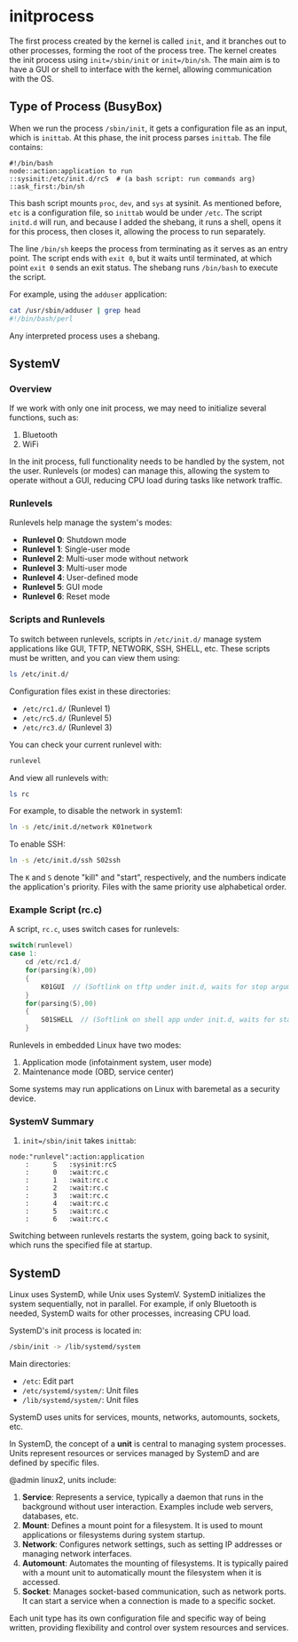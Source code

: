 # initprocess

The first process created by the kernel is called `init`, and it branches out to other processes, forming the root of the process tree. The kernel creates the init process using `init=/sbin/init` or `init=/bin/sh`. The main aim is to have a GUI or shell to interface with the kernel, allowing communication with the OS.

## Type of Process (BusyBox)

When we run the process `/sbin/init`, it gets a configuration file as an input, which is `inittab`. At this phase, the init process parses `inittab`. The file contains:
```
#!/bin/bash
node::action:application to run
::sysinit:/etc/init.d/rcS  # (a bash script: run commands arg)
::ask_first:/bin/sh
```
This bash script mounts `proc`, `dev`, and `sys` at sysinit. As mentioned before, `etc` is a configuration file, so `inittab` would be under `/etc`. The script `initd.d` will run, and because I added the shebang, it runs a shell, opens it for this process, then closes it, allowing the process to run separately.

The line `/bin/sh` keeps the process from terminating as it serves as an entry point. The script ends with `exit 0`, but it waits until terminated, at which point `exit 0` sends an exit status. The shebang runs `/bin/bash` to execute the script.

For example, using the `adduser` application:
```bash
cat /usr/sbin/adduser | grep head
#!/bin/bash/perl
```
Any interpreted process uses a shebang.

## SystemV

### Overview

If we work with only one init process, we may need to initialize several functions, such as:
1. Bluetooth
2. WiFi

In the init process, full functionality needs to be handled by the system, not the user. Runlevels (or modes) can manage this, allowing the system to operate without a GUI, reducing CPU load during tasks like network traffic.

### Runlevels

Runlevels help manage the system's modes:
- **Runlevel 0**: Shutdown mode
- **Runlevel 1**: Single-user mode
- **Runlevel 2**: Multi-user mode without network
- **Runlevel 3**: Multi-user mode
- **Runlevel 4**: User-defined mode
- **Runlevel 5**: GUI mode
- **Runlevel 6**: Reset mode

### Scripts and Runlevels

To switch between runlevels, scripts in `/etc/init.d/` manage system applications like GUI, TFTP, NETWORK, SSH, SHELL, etc. These scripts must be written, and you can view them using:
```bash
ls /etc/init.d/
```
Configuration files exist in these directories:
- `/etc/rc1.d/` (Runlevel 1)
- `/etc/rc5.d/` (Runlevel 5)
- `/etc/rc3.d/` (Runlevel 3)

You can check your current runlevel with:
```bash
runlevel
```
And view all runlevels with:
```bash
ls rc
```
For example, to disable the network in system1:
```bash
ln -s /etc/init.d/network K01network
```
To enable SSH:
```bash
ln -s /etc/init.d/ssh S02ssh
```
The `K` and `S` denote "kill" and "start", respectively, and the numbers indicate the application's priority. Files with the same priority use alphabetical order.

### Example Script (rc.c)

A script, `rc.c`, uses switch cases for runlevels:
```c
switch(runlevel)
case 1:
    cd /etc/rc1.d/
    for(parsing(k),00)
    {
        K01GUI  // (Softlink on tftp under init.d, waits for stop argument)
    }
    for(parsing(S),00)
    {
        S01SHELL  // (Softlink on shell app under init.d, waits for start argument)
    }
```
Runlevels in embedded Linux have two modes:
1. Application mode (infotainment system, user mode)
2. Maintenance mode (OBD, service center)

Some systems may run applications on Linux with baremetal as a security device.

### SystemV Summary

1. `init=/sbin/init` takes `inittab`:
```
node:"runlevel":action:application
    :      S   :sysinit:rcS
    :      0   :wait:rc.c
    :      1   :wait:rc.c
    :      2   :wait:rc.c
    :      3   :wait:rc.c
    :      4   :wait:rc.c
    :      5   :wait:rc.c
    :      6   :wait:rc.c
```
Switching between runlevels restarts the system, going back to sysinit, which runs the specified file at startup.

## SystemD

Linux uses SystemD, while Unix uses SystemV. SystemD initializes the system sequentially, not in parallel. For example, if only Bluetooth is needed, SystemD waits for other processes, increasing CPU load.

SystemD's init process is located in:
```bash
/sbin/init -> /lib/systemd/system
```
Main directories:
- `/etc`: Edit part
- `/etc/systemd/system/`: Unit files
- `/lib/systemd/system/`: Unit files

SystemD uses units for services, mounts, networks, automounts, sockets, etc.

In SystemD, the concept of a **unit** is central to managing system processes. Units represent resources or services managed by SystemD and are defined by specific files.

@admin linux2, units include:

1. **Service**: Represents a service, typically a daemon that runs in the background without user interaction. Examples include web servers, databases, etc.
2. **Mount**: Defines a mount point for a filesystem. It is used to mount applications or filesystems during system startup.
3. **Network**: Configures network settings, such as setting IP addresses or managing network interfaces.
4. **Automount**: Automates the mounting of filesystems. It is typically paired with a mount unit to automatically mount the filesystem when it is accessed.
5. **Socket**: Manages socket-based communication, such as network ports. It can start a service when a connection is made to a specific socket.

Each unit type has its own configuration file and specific way of being written, providing flexibility and control over system resources and services.